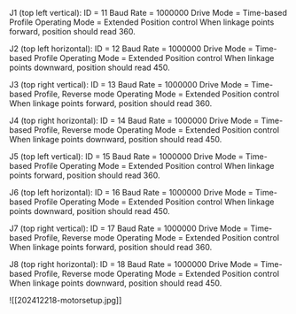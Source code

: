 
J1 (top left vertical): 
ID = 11
Baud Rate = 1000000
Drive Mode = Time-based Profile
Operating Mode = Extended Position control
When linkage points forward, position should read 360.

J2 (top left horizontal):
ID = 12
Baud Rate = 1000000
Drive Mode = Time-based Profile
Operating Mode = Extended Position control
When linkage points downward, position should read 450.

J3 (top right vertical): 
ID = 13
Baud Rate = 1000000
Drive Mode = Time-based Profile, Reverse mode
Operating Mode = Extended Position control
When linkage points forward, position should read 360.

J4 (top right horizontal):
ID = 14
Baud Rate = 1000000
Drive Mode = Time-based Profile, Reverse mode
Operating Mode = Extended Position control
When linkage points downward, position should read 450.

J5 (top left vertical): 
ID = 15
Baud Rate = 1000000
Drive Mode = Time-based Profile
Operating Mode = Extended Position control
When linkage points forward, position should read 360.

J6 (top left horizontal):
ID = 16
Baud Rate = 1000000
Drive Mode = Time-based Profile
Operating Mode = Extended Position control
When linkage points downward, position should read 450.

J7 (top right vertical): 
ID = 17
Baud Rate = 1000000
Drive Mode = Time-based Profile, Reverse mode
Operating Mode = Extended Position control
When linkage points forward, position should read 360.

J8 (top right horizontal):
ID = 18
Baud Rate = 1000000
Drive Mode = Time-based Profile, Reverse mode
Operating Mode = Extended Position control
When linkage points downward, position should read 450.

![[202412218-motorsetup.jpg]]